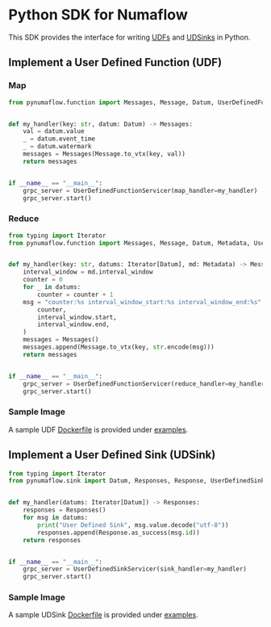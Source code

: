 # Python SDK for Numaflow

This SDK provides the interface for writing [UDFs](https://numaflow.numaproj.io/user-guide/user-defined-functions/) 
and [UDSinks](https://numaflow.numaproj.io/user-guide/sinks/user-defined-sinks/) in Python.

## Implement a User Defined Function (UDF)


### Map

```python
from pynumaflow.function import Messages, Message, Datum, UserDefinedFunctionServicer


def my_handler(key: str, datum: Datum) -> Messages:
    val = datum.value
    _ = datum.event_time
    _ = datum.watermark
    messages = Messages(Message.to_vtx(key, val))
    return messages


if __name__ == "__main__":
    grpc_server = UserDefinedFunctionServicer(map_handler=my_handler)
    grpc_server.start()
```

### Reduce

```python
from typing import Iterator
from pynumaflow.function import Messages, Message, Datum, Metadata, UserDefinedFunctionServicer


def my_handler(key: str, datums: Iterator[Datum], md: Metadata) -> Messages:
    interval_window = md.interval_window
    counter = 0
    for _ in datums:
        counter = counter + 1
    msg = "counter:%s interval_window_start:%s interval_window_end:%s" % (
        counter,
        interval_window.start,
        interval_window.end,
    )
    messages = Messages()
    messages.append(Message.to_vtx(key, str.encode(msg)))
    return messages


if __name__ == "__main__":
    grpc_server = UserDefinedFunctionServicer(reduce_handler=my_handler)
    grpc_server.start()
```

### Sample Image
A sample UDF [Dockerfile](examples/function/forward_message/Dockerfile) is provided 
under [examples](examples/function/forward_message).

## Implement a User Defined Sink (UDSink)

```python
from typing import Iterator
from pynumaflow.sink import Datum, Responses, Response, UserDefinedSinkServicer


def my_handler(datums: Iterator[Datum]) -> Responses:
    responses = Responses()
    for msg in datums:
        print("User Defined Sink", msg.value.decode("utf-8"))
        responses.append(Response.as_success(msg.id))
    return responses


if __name__ == "__main__":
    grpc_server = UserDefinedSinkServicer(sink_handler=my_handler)
    grpc_server.start()
```

### Sample Image

A sample UDSink [Dockerfile](examples/sink/log/Dockerfile) is provided 
under [examples](examples/sink/log).
